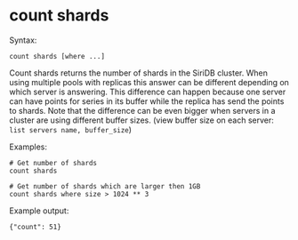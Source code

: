 count shards
============

Syntax:

	count shards [where ...]
	
Count shards returns the number of shards in the SiriDB cluster. When using
multiple pools with replicas this answer can be different depending on which
server is answering.
This difference can happen because one server can have points for series in its
buffer while the replica has send the points to shards. Note that the
difference can be even bigger when servers in a cluster are using different
buffer sizes. (view buffer size on each server:
`list servers name, buffer_size`)

Examples:

	# Get number of shards
	count shards 
	
	# Get number of shards which are larger then 1GB
	count shards where size > 1024 ** 3

Example output:

	{"count": 51}